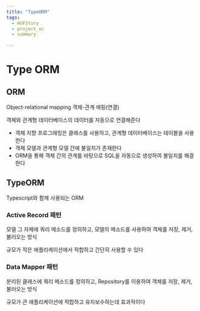 ```yaml
---
title: "TypeORM"
tags:
  - HUFStory
  - project_oc
  - summary

---
```


# Type ORM

## ORM

Object-relational mapping 객체-관계 매핑(연결)

객체와 관계형 데이터베이스의 데이터를 자동으로 연결해준다

- 객체 지향 프로그래밍은 클래스를 사용하고, 관계형 데이터베이스는 테이블을 사용한다
- 객체 모델과 관계형 모델 간에 불일치가 존재한다
- ORM을 통해 객체 간의 관계를 바탕으로 SQL을 자동으로 생성하여 불일치를 해결한다

## TypeORM

Typescript와 함께 사용되는 ORM

### Active Record 패턴

모델 그 자체에 쿼리 메소드를 정의하고, 모델의 메소드를 사용하여 객체를 저장, 제거, 불러오는 방식

규모가 작은 애플리케이션에서 적합하고 간단히 사용할 수 있다

### Data Mapper 패턴

분리된 클래스에 쿼리 메소드를 정의하고, Repository를 이용하여 객체를 저장, 제거, 불러오는 방식

규모가 큰 애플리케이션에 적합하고 유지보수하는데 효과적이다





